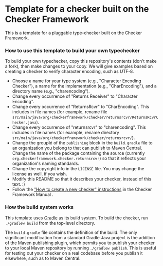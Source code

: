 # Template for a checker built on the Checker Framework

This is a template for a pluggable type-checker built on the Checker Framework.

### How to use this template to build your own typechecker

To build your own typechecker, copy this repository's contents (don't make a fork),
then make changes to your copy.
We will give examples based on creating a checker to verify character encoding, such as UTF-8.

* Choose a name for your type system (e.g., "Character Encoding Checker"), a name for the implementation (e.g., "CharEncoding"), and a directory name (e.g., "charencoding").
* Change every occurrence of "Returns Receiver" to "Character Encoding".
* Change every occurrence of "ReturnsRcvr" to "CharEncoding".
  This includes in file names (for example, rename file
  `src/main/java/org/checkerframework/checker/returnsrcvr/ReturnsRcvrChecker.java`).
* Change every occurrence of "returnsrcvr" to "charencoding".
  This includes in file names (for example, rename directory
  `src/main/java/org/checkerframework/checker/returnsrcvr/`).
* Change the groupId of the `publishing` block in the `build.gradle` file
  to an organization you belong to that can publish to Maven
  Central. Change the name of the package containing the source (currently
  `org.checkerframework.checker.returnsrcvr`) so that it reflects your
  organization's naming standards.
* Change the copyright info in the `LICENSE` file.  You may change the license as well, if you wish.
* Modify this README so that it describes your checker, instead of this text. :)
* Follow the ["How to create a new checker" instructions](https://checkerframework.org/manual/#creating-a-checker) in the Checker Framework Manual .

### How the build system works

This template uses [Gradle](https://gradle.org/) as its build system.
To build the checker, run `./gradlew build` from the top-level directory.

The `build.gradle` file contains the definition of the build. The only
significant modification from a standard Gradle Java project is the
addition of the Maven publishing plugin, which permits you to publish
your checker to your local Maven repository by running `./gradlew publish`.
This is useful for testing out your checker on a real codebase before you
publish it elsewhere, such as to Maven Central.
